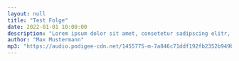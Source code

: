 ```yaml
---
layout: null  
title: "Test Folge"
date: 2022-01-01 10:00:00 
description: "Lorem ipsum dolor sit amet, consetetur sadipscing elitr, sed diam nonumy eirmod tempor invidunt ut labore et dolore magna aliquyam erat."
author: "Max Mustermann" 
mp3: "https://audio.podigee-cdn.net/1455775-m-7a846c71ddf192fb2352b949bd4f2dca.mp3"
---
```



